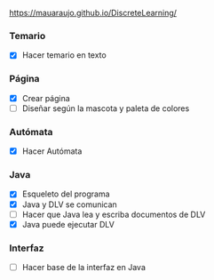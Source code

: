 

https://mauaraujo.github.io/DiscreteLearning/

### Temario
  - [x] Hacer temario en texto

### Página
  - [x] Crear página
  - [ ] Diseñar según la mascota y paleta de colores
  
### Autómata
- [x] Hacer Autómata

### Java
  - [x] Esqueleto del programa
  - [x] Java y DLV se comunican
  - [ ] Hacer que Java lea y escriba documentos de DLV
  - [x] Java puede ejecutar DLV
  
  ### Interfaz
  - [ ] Hacer base de la interfaz en Java
